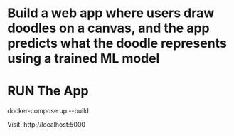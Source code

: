 # Build a web app where users draw doodles on a canvas, and the app predicts what the doodle represents using a trained ML model

# RUN The App
docker-compose up --build

Visit: http://localhost:5000

